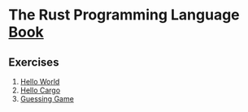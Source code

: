# The Rust Programming Language [Book](https://doc.rust-lang.org/book/)
## Exercises

1. [Hello World](https://doc.rust-lang.org/book/ch01-02-hello-world.html)
2. [Hello Cargo](https://doc.rust-lang.org/book/ch01-03-hello-cargo.html)
3. [Guessing Game](https://doc.rust-lang.org/book/ch02-00-guessing-game-tutorial.html)